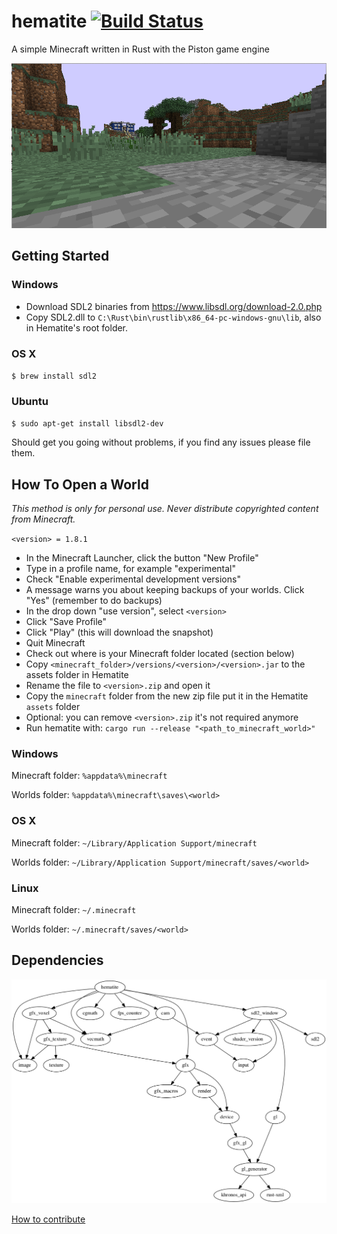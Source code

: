 # hematite [![Build Status](https://travis-ci.org/PistonDevelopers/hematite.svg?branch=master)](https://travis-ci.org/PistonDevelopers/hematite)

A simple Minecraft written in Rust with the Piston game engine

![screenshot](./screenshot.png)

## Getting Started

### Windows

* Download SDL2 binaries from <https://www.libsdl.org/download-2.0.php>
* Copy SDL2.dll to `C:\Rust\bin\rustlib\x86_64-pc-windows-gnu\lib`, also in Hematite's root folder.

### OS X

`$ brew install sdl2`

### Ubuntu

`$ sudo apt-get install libsdl2-dev`

Should get you going without problems, if you find any issues please file them.

## How To Open a World

*This method is only for personal use. Never distribute copyrighted content from Minecraft.*

`<version> = 1.8.1`

* In the Minecraft Launcher, click the button "New Profile"
* Type in a profile name, for example "experimental"
* Check "Enable experimental development versions"
* A message warns you about keeping backups of your worlds. Click "Yes" (remember to do backups)
* In the drop down "use version", select `<version>`
* Click "Save Profile"
* Click "Play" (this will download the snapshot)
* Quit Minecraft
* Check out where is your Minecraft folder located (section below)
* Copy `<minecraft_folder>/versions/<version>/<version>.jar` to the assets folder in Hematite
* Rename the file to `<version>.zip` and open it
* Copy the `minecraft` folder from the new zip file put it in the Hematite `assets` folder
* Optional: you can remove `<version>.zip` it's not required anymore
* Run hematite with: `cargo run --release "<path_to_minecraft_world>"`

### Windows

Minecraft folder: `%appdata%\minecraft`

Worlds folder: `%appdata%\minecraft\saves\<world>`

### OS X

Minecraft folder: `~/Library/Application Support/minecraft`

Worlds folder: `~/Library/Application Support/minecraft/saves/<world>`

### Linux

Minecraft folder: `~/.minecraft`

Worlds folder: `~/.minecraft/saves/<world>`

## Dependencies

![dependencies](./Cargo.png)

[How to contribute](https://github.com/PistonDevelopers/piston/blob/master/CONTRIBUTING.md)
